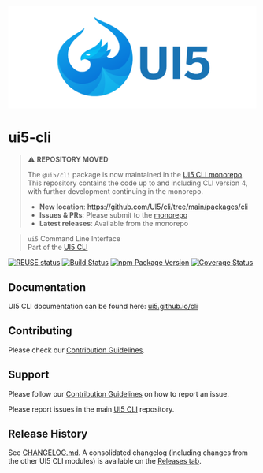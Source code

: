 ![UI5 icon](https://raw.githubusercontent.com/UI5/cli/main/docs/images/UI5_logo_wide.png)

# ui5-cli

> ⚠️ **REPOSITORY MOVED**
> 
> The `@ui5/cli` package is now maintained in the [UI5 CLI monorepo](https://github.com/UI5/cli). This repository contains the code up to and including CLI version 4, with further development continuing in the monorepo.
> 
> - **New location**: https://github.com/UI5/cli/tree/main/packages/cli
> - **Issues & PRs**: Please submit to the [monorepo](https://github.com/UI5/cli/issues)
> - **Latest releases**: Available from the monorepo

> `ui5` Command Line Interface  
> Part of the [UI5 CLI](https://github.com/UI5/cli)

[![REUSE status](https://api.reuse.software/badge/github.com/SAP/ui5-cli)](https://api.reuse.software/info/github.com/SAP/ui5-cli)
[![Build Status](https://dev.azure.com/sap/opensource/_apis/build/status/SAP.ui5-cli?branchName=v4)](https://dev.azure.com/sap/opensource/_build/latest?definitionId=33&branchName=v4)
[![npm Package Version](https://badge.fury.io/js/%40ui5%2Fcli.svg)](https://www.npmjs.com/package/@ui5/cli)
[![Coverage Status](https://coveralls.io/repos/github/SAP/ui5-cli/badge.svg)](https://coveralls.io/github/SAP/ui5-cli)

## Documentation
UI5 CLI documentation can be found here: [ui5.github.io/cli](https://ui5.github.io/cli/pages/CLI/)

## Contributing

Please check our [Contribution Guidelines](https://github.com/UI5/cli/blob/v4/CONTRIBUTING.md).

## Support

Please follow our [Contribution Guidelines](https://github.com/UI5/cli/blob/v4/CONTRIBUTING.md#report-an-issue) on how to report an issue.

Please report issues in the main [UI5 CLI](https://github.com/UI5/cli) repository.

## Release History

See [CHANGELOG.md](CHANGELOG.md).
A consolidated changelog (including changes from the other UI5 CLI modules) is available on the [Releases tab](https://github.com/SAP/ui5-cli/releases).
